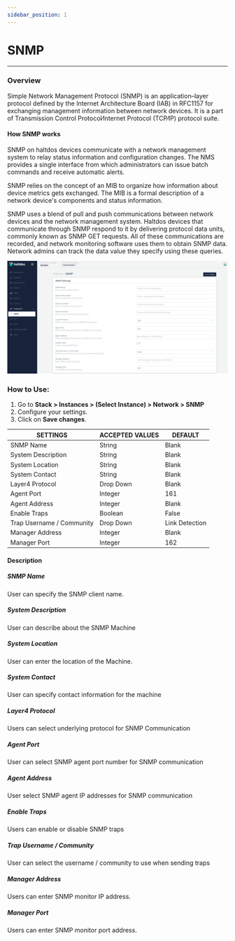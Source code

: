 ```yaml
---
sidebar_position: 1
---
```


# SNMP

---

### Overview

Simple Network Management Protocol (SNMP) is an application–layer protocol defined by the Internet Architecture Board (IAB) in RFC1157 for exchanging management information between network devices. It is a part of Transmission Control Protocol⁄Internet Protocol (TCP⁄IP) protocol suite.

#### How SNMP works

SNMP on haltdos devices communicate with a network management system to relay status information and configuration changes. The NMS provides a single interface from which administrators can issue batch commands and receive automatic alerts.

SNMP relies on the concept of an MIB to organize how information about device metrics gets exchanged. The MIB is a formal description of a network device's components and status information.

SNMP uses a blend of pull and push communications between network devices and the network management system. Haltdos devices that communicate through SNMP respond to it by delivering protocol data units, commonly known as SNMP GET requests. All of these communications are recorded, and network monitoring software uses them to obtain SNMP data. Network admins can track the data value they specify using these queries.

![snmp](/img/platform/v7/docs/snmp.png)

### How to Use:

1. Go to **Stack > Instances > (Select Instance) > Network > SNMP**
2. Configure your settings.
3. Click on **Save changes**.

| SETTINGS              | ACCEPTED VALUES | DEFAULT              |
|-----------------------|-----------------|----------------------|
| SNMP  Name      | String          | Blank                |
| System Description          | String       | Blank               |
| System Location         | String       | Blank               |
| System Contact          | String       | Blank               |
| Layer4 Protocol         | Drop Down       | Blank               |
| Agent Port             | Integer         | 161                  |
| Agent Address            | Integer         | Blank                |
| Enable Traps      | Boolean         | False                |
| Trap Username / Community             | Drop Down       | Link Detection       |
| Manager Address       | Integer         | Blank                |
| Manager Port          | Integer         | 162                  |

#### Description

##### **SNMP Name** 

User can specify the SNMP client name.

##### **System Description** 

User can describe about the SNMP Machine

##### **System Location**

User can enter the location of the Machine.

##### **System Contact**

User can specify contact information for the machine

##### **Layer4 Protocol**

Users can select underlying protocol for SNMP Communication

##### **Agent Port**

User can select SNMP agent port number for SNMP communication

##### **Agent Address**

User select SNMP agent IP addresses for SNMP communication

##### **Enable Traps**

Users can enable or disable SNMP traps

##### **Trap Username / Community**

User can select the username / community to use when sending traps

##### **Manager Address**

Users can enter SNMP monitor IP address.

##### **Manager Port**

Users can enter SNMP monitor port address.

